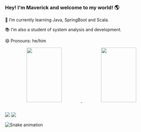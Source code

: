 ### Hey! I'm Maverick and welcome to my world! 🌎
<p>🌱 I’m currently learning Java, SpringBoot and Scala.<p>
<p>📚 I'm also a student of system analysis and development.<p>
<p>😄 Pronouns: he/him</p>

<div align="center">
  <a href="https://github.com/rafaballerini">
  <img width="48%"  height="180em" src="https://github-readme-stats-sigma-five.vercel.app/api?username=akaMaverick&show_icons=true&theme=merko&include_all_commits=true&count_private=true"/>
  <img width="48%"  height="180em" src="https://github-readme-stats-sigma-five.vercel.app/api/top-langs/?username=akaMaverick&layout=compact&langs_count=7&theme=merko"/>
</div>

##

<div> 
  <a href="https://www.linkedin.com/in/marlon-maverick-vasconcelos-machado/" target="_blank"><img src="https://img.shields.io/badge/-LinkedIn-%230077B5?style=for-the-badge&logo=linkedin&logoColor=white" target="_blank"></a> 
  <a href="https://instagram.com/BahMaverick" target="_blank"><img src="https://img.shields.io/badge/-Instagram-%23E4405F?style=for-the-badge&logo=instagram&logoColor=white" target="_blank"></a>
  
 ![Snake animation](https://github.com/akaMaverick/akaMaverick/blob/output/github-contribution-grid-snake.svg) 
  
</div>

<!--
**akaMaverick/akaMaverick** is a ✨ _special_ ✨ repository because its `README.md` (this file) appears on your GitHub profile.

Here are some ideas to get you started:

- 🔭 I’m currently working on ...
- 
- 👯 I’m looking to collaborate on ...
- 🤔 I’m looking for help with ...
- 💬 Ask me about ...
- 📫 How to reach me: ...
- 😄 Pronouns: ...
- ⚡ Fun fact: ...
-->
